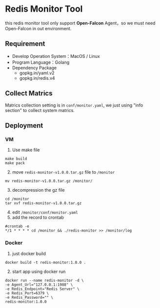 # Redis Monitor Tool
this redis monitor tool only support <b>Open-Falcon</b> Agent，so we must need Open-Falcon in out environment.

## Requirement
- Develop Operation System：MacOS / Linux
- Program Language：Golang
- Dependency Package
  - gopkg.in/yaml.v2
  - gopkg.in/redis.v4

## Collect Matrics
Matrics collection setting is in ```conf/monitor.yaml```, we just using "info section" to collect system matrics.

## Deployment
### VM
1. Use make file
````
make build
make pack
````
2. move ```redis-monitor-v1.0.0.tar.gz``` file to  ```/monitor```
````
mv redis-monitor-v1.0.0.tar.gz /monitor/
````
3. decompression the gz file 
````
cd /monitor
tar xvf redis-monitor-v1.0.0.tar.gz
````
4. edit ```/monitor/conf/monitor.yaml```
5. add the record to crontab
````
#crontab -e
*/1 * * * * cd /monitor && ./redis-monitor >> /monitor/log
````

### Docker
1. just docker build
````
docker build -t redis-monitor:1.0.0 .
````

2. start app using docker run
````
docker run --name redis-monitor -d \
-e Agent_Url="127.0.0.1:1988" \
-e Redis_Endpoint="Redis Server" \
-e Redis_Port=6379 \
-e Redis_Password="" \
redis-monitor:1.0.0
````